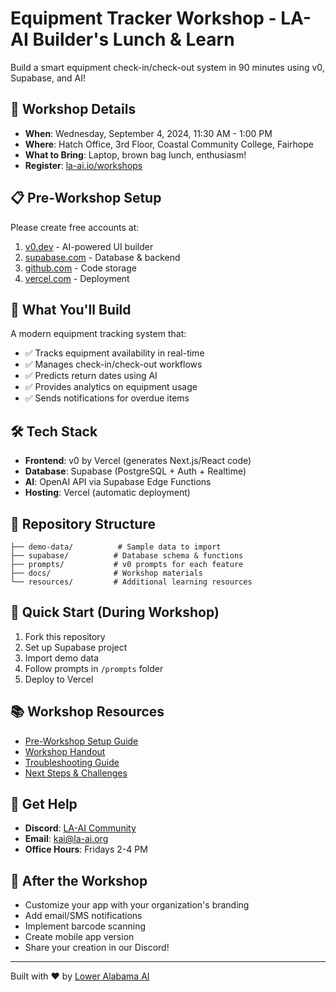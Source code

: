 # Equipment Tracker Workshop - LA-AI Builder's Lunch & Learn

Build a smart equipment check-in/check-out system in 90 minutes using v0, Supabase, and AI!

## 🚀 Workshop Details
- **When**: Wednesday, September 4, 2024, 11:30 AM - 1:00 PM
- **Where**: Hatch Office, 3rd Floor, Coastal Community College, Fairhope
- **What to Bring**: Laptop, brown bag lunch, enthusiasm!
- **Register**: [la-ai.io/workshops](https://la-ai.io/workshops)

## 📋 Pre-Workshop Setup
Please create free accounts at:
1. [v0.dev](https://v0.dev) - AI-powered UI builder
2. [supabase.com](https://supabase.com) - Database & backend
3. [github.com](https://github.com) - Code storage
4. [vercel.com](https://vercel.com) - Deployment

## 🎯 What You'll Build
A modern equipment tracking system that:
- ✅ Tracks equipment availability in real-time
- ✅ Manages check-in/check-out workflows  
- ✅ Predicts return dates using AI
- ✅ Provides analytics on equipment usage
- ✅ Sends notifications for overdue items

## 🛠️ Tech Stack
- **Frontend**: v0 by Vercel (generates Next.js/React code)
- **Database**: Supabase (PostgreSQL + Auth + Realtime)
- **AI**: OpenAI API via Supabase Edge Functions
- **Hosting**: Vercel (automatic deployment)

## 📁 Repository Structure
```
├── demo-data/          # Sample data to import
├── supabase/          # Database schema & functions
├── prompts/           # v0 prompts for each feature
├── docs/              # Workshop materials
└── resources/         # Additional learning resources
```

## 🚦 Quick Start (During Workshop)
1. Fork this repository
2. Set up Supabase project
3. Import demo data
4. Follow prompts in `/prompts` folder
5. Deploy to Vercel

## 📚 Workshop Resources
- [Pre-Workshop Setup Guide](resources/pre-workshop-setup.md)
- [Workshop Handout](docs/handout.pdf)
- [Troubleshooting Guide](docs/troubleshooting.md)
- [Next Steps & Challenges](resources/post-workshop-challenges.md)

## 💬 Get Help
- **Discord**: [LA-AI Community](https://discord.gg/la-ai)
- **Email**: kai@la-ai.org
- **Office Hours**: Fridays 2-4 PM

## 🎉 After the Workshop
- Customize your app with your organization's branding
- Add email/SMS notifications
- Implement barcode scanning
- Create mobile app version
- Share your creation in our Discord!

---
Built with ❤️ by [Lower Alabama AI](https://la-ai.org)